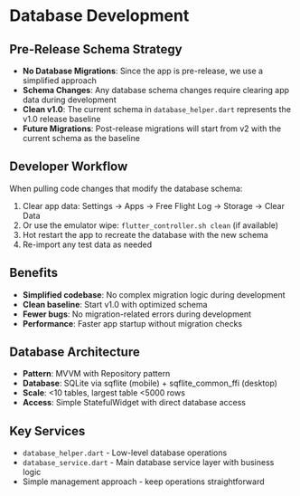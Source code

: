 # Database Development

## Pre-Release Schema Strategy

- **No Database Migrations**: Since the app is pre-release, we use a simplified approach
- **Schema Changes**: Any database schema changes require clearing app data during development
- **Clean v1.0**: The current schema in `database_helper.dart` represents the v1.0 release baseline
- **Future Migrations**: Post-release migrations will start from v2 with the current schema as the baseline

## Developer Workflow

When pulling code changes that modify the database schema:
1. Clear app data: Settings → Apps → Free Flight Log → Storage → Clear Data
2. Or use the emulator wipe: `flutter_controller.sh clean` (if available)
3. Hot restart the app to recreate the database with the new schema
4. Re-import any test data as needed

## Benefits

- **Simplified codebase**: No complex migration logic during development
- **Clean baseline**: Start v1.0 with optimized schema
- **Fewer bugs**: No migration-related errors during development
- **Performance**: Faster app startup without migration checks

## Database Architecture

- **Pattern**: MVVM with Repository pattern
- **Database**: SQLite via sqflite (mobile) + sqflite_common_ffi (desktop)
- **Scale**: <10 tables, largest table <5000 rows
- **Access**: Simple StatefulWidget with direct database access

## Key Services

- `database_helper.dart` - Low-level database operations
- `database_service.dart` - Main database service layer with business logic
- Simple management approach - keep operations straightforward